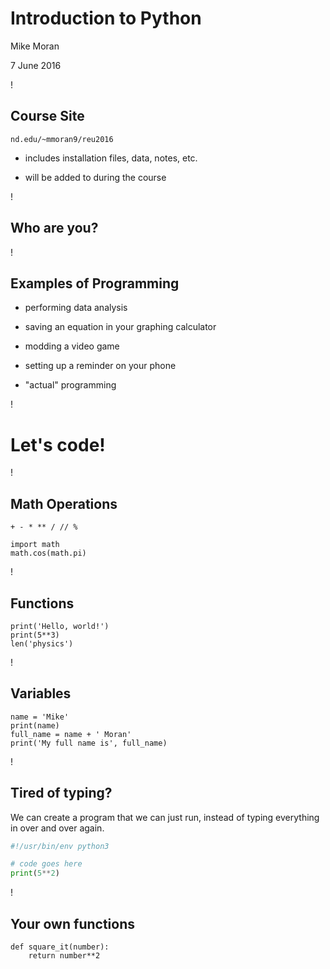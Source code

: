 # Introduction to Python

Mike Moran

7 June 2016

!

## Course Site

`nd.edu/~mmoran9/reu2016`

- includes installation files, data, notes, etc.

- will be added to during the course

!

## Who are you?

!

## Examples of Programming

- performing data analysis

- saving an equation in your graphing calculator

- modding a video game

- setting up a reminder on your phone

- "actual" programming

!

# Let's code!

!

## Math Operations

```
+ - * ** / // %

import math
math.cos(math.pi)
```

!

## Functions

```
print('Hello, world!')
print(5**3)
len('physics')
```

!

## Variables

```
name = 'Mike'
print(name)
full_name = name + ' Moran'
print('My full name is', full_name)
```

!

## Tired of typing?

We can create a program that we can just run, instead of typing everything in
over and over again.

```python
#!/usr/bin/env python3

# code goes here
print(5**2)
```

!

## Your own functions

```
def square_it(number):
    return number**2
```

